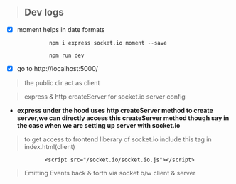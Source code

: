 > ## Dev logs

- [x] moment helps in date formats

                npm i express socket.io moment --save

                npm run dev

- [x] go to http://localhost:5000/

> the public dir act as client

> express & http createServer for socket.io server config

- **express under the hood uses http createServer method to create server,we can directly access this createServer method though say in the case when we are setting up server with socket.io**

> to get access to frontend liberary of socket.io include this tag in index.html(client)

                <script src="/socket.io/socket.io.js"></script>

> Emitting Events back & forth via socket b/w client & server
